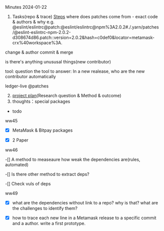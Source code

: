 Minutes 2024-01-22
1. Tasks(repo & trace) [Steps](./steps.md)
where does patches come from - exact code & authors & why
e.g. @eslint/eslintrc@patch:@eslint/eslintrc@npm%3A2.0.2#./.yarn/patches/@eslint-eslintrc-npm-2.0.2-d308674d86.patch::version=2.0.2&hash=c0def0&locator=metamask-crx%40workspace%3A.

change & author
commit & merge

is there's anything unususal things(new contributor)

tool:
question the tool to answer: In a new realease, who are the new contributor automatically

ledger-live @patches

2. [project plan](https://docs.google.com/document/d/1JD9PU_ABYeOvAUiEkuC1EpAFavDfiO8KOAz56Uu9TEI/edit?usp=sharing)(Research question & Method & outcome)
3. thoughts：special packages 




- todo

ww45

-[x] MetaMask & Bitpay packages

-[x] 2 Paper 

ww46

-[] A method to measeaure how weak the dependencies are(rules, automated)

-[] Is there other method to extract deps?

-[] Check vuls of deps


ww49

-[x] what are the dependencies without link to a repo? why is that? what are the challenges to identify them?

-[x] how to trace each new line in a Metamask release to a specific commit and a author. write a first prototype.